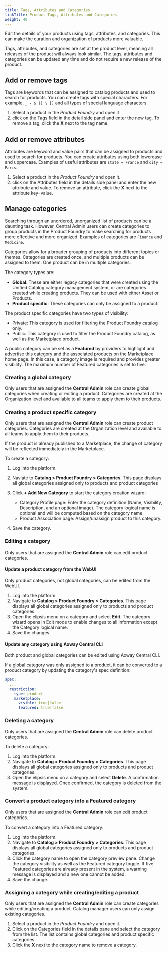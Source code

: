 ```yaml
---
title: Tags, Attributes and Categories
linkTitle: Product Tags, Attributes and Categories
weight: 40
---
```


Edit the details of your products using tags, attributes, and categories. This can make the curation and organization of products more valuable.

Tags, attributes, and categories are set at the product level, meaning all releases of the product will always look similar. The tags, attributes and categories can be updated any time and do not require a new release of the product.

## Add or remove tags

Tags are keywords that can be assigned to catalog products and used to search for products. You can create tags with special characters. For example, `_ - & () \ []` and all types of special language characters.

1. Select a product in the *Product Foundry* and open it
2. click on the Tags field in the detail side panel and enter the new tag. To remove a tag, click the **X** next to the tag name.

## Add or remove attributes

Attributes are keyword and value pairs that can be assigned to products and used to search for products. You can create attributes using both lowercase and uppercase. Examples of useful attributes are `state = France` and `city = Paris`.

1. Select a product in the *Product Foundry* and open it.
2. click on the Attributes field in the details side panel and enter the new attribute and value. To remove an attribute, click the **X** next to the attribute key=value.

## Manage categories

Searching through an unordered, unorganized list of products can be a daunting task. However, Central Admin users can create categories to group products in the Product Foundry to make searching for products more effective and more organized. Examples of categories are `Finance` and `Medicine`.

Categories allow for a broader grouping of products into different topics or themes. Categories are created once, and multiple products can be assigned to them. One product can be in multiple categories.

The category types are:

* **Global**: These are either legacy categories that were created using the Unified Catalog category management system, or are categories created while creating products. They can be used with either Asset or Products.
* **Product specific**:  These categories can only be assigned to a product.

The product specific categories have two types of visibility:

* Private: This category is used for filtering the Product Foundry catalog only.
* Public: This category is used to filter the Product Foundry catalog, as well as the Marketplace product.

A public category can be set as a **Featured** by providers to highlight and advertise this category and the associated products on the Marketplace home page. In this case, a category image is required and provides greater visibility. The maximum number of Featured categories is set to five.

### Creating a global category

Only users that are assigned the **Central Admin** role can create global categories when creating or editing a product. Categories are created at the Organization level and available to all teams to apply them to their products.

### Creating a product specific category

Only users that are assigned the **Central Admin** role can create product categories. Categories are created at the Organization level and available to all teams to apply them to their products.

If the product is already published to a Marketplace, the change of category will be reflected immediately in the Marketplace.

To create a category:

1. Log into the platform.
2. Naviate to **Catalog > Product Foundry > Categories**. This page displays all global categories assigned only to products and product categories
3. Click **+ Add New Category** to start the category creation wizard:

    * Category Profile page: Enter the category definition (Name, Visibility, Description, and an optional image). The category logical name is optional and will be computed based on the category name.
    * Product Association page: Assign/unassign product to this category.

4. Save the category.

### Editing a category

Only users that are assigned the **Central Admin** role can edit product categories.

#### Update a product category from the WebUI

Only product categories, not global categories, can be edited from the WebUI.

1. Log into the platform.
2. Navigate to **Catalog > Product Foundry > Categories**. This page displays all global categories assigned only to products and product categories.
3. Open the elipsis menu on a category and select **Edit**. The category wizard opens in Edit mode to enable changes to all information except the Category logical name.
4. Save the changes.

#### Update any category using Axway Central CLI

Both product and global categories can be edited using Axway Central CLI.

If a global category was only assigned to a product, it can be converted to a product category by updating the category's spec definition:

```yaml
spec:
  ...
  restriction:
    type: product
    marketplace:
      visible: true|false
      featured: true|false
```

### Deleting a category

Only users that are assigned the **Central Admin** role can delete product categories.

To delete a category:

1. Log into the platform.
2. Navigate to **Catalog > Product Foundry > Categories**. This page displays all global categories assigned only to products and product categories.
3. Open the elipsis menu on a category and select **Delete**. A confirmation message is displayed. Once confirmed, the category is deleted from the system.

### Convert a product category into a Featured category

Only users that are assigned the **Central Admin** role can edit product categories.

To convert a category into a Featured category:

1. Log into the platform.
2. Navigate to **Catalog > Product Foundry > Categories**. This page displays all global categories assigned only to products and product categories.
3. Click the category name to open the category preview pane. Change the category visibility as well as the Featured category toggle. If five Featured categories are already present in the system, a warning message is displayed and a new one cannot be added.
4. Save the change.

### Assigning a category while creating/editing a product

Only users that are assigned the **Central Admin** role can create categories while editing/creating a product.
Catalog manager users can only assign existing categories.

1. Select a product in the *Product Foundry* and open it.
2. Click on the Categories field in the details pane and select the category from the list. The list contains global categories and product specific categories.
3. Click the **X** next to the category name to remove a category.
